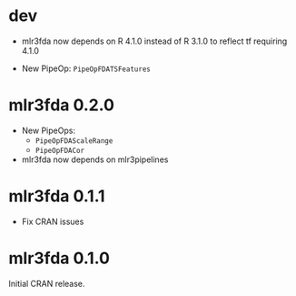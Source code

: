 # dev

* mlr3fda now depends on R 4.1.0 instead of R 3.1.0 to reflect tf requiring 4.1.0
- New PipeOp: `PipeOpFDATSFeatures`

# mlr3fda 0.2.0

* New PipeOps:
  * `PipeOpFDAScaleRange`
  * `PipeOpFDACor`
* mlr3fda now depends on mlr3pipelines

# mlr3fda 0.1.1

* Fix CRAN issues

# mlr3fda 0.1.0

Initial CRAN release.
